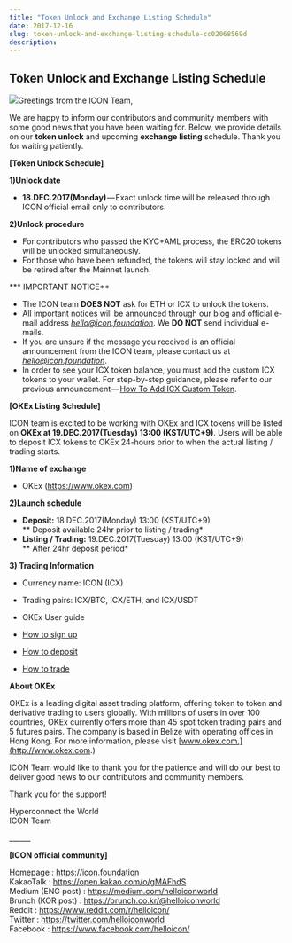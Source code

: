 ```yaml
---
title: "Token Unlock and Exchange Listing Schedule"
date: 2017-12-16
slug: token-unlock-and-exchange-listing-schedule-cc02068569d
description:
---
```


## Token Unlock and Exchange Listing Schedule

![](https://cdn-images-1.medium.com/max/800/1*qLGjn-iAC0UD-YqsoBVNJg.png)Greetings from the ICON Team,

We are happy to inform our contributors and community members with some good news that you have been waiting for. Below, we provide details on our **token unlock** and upcoming **exchange listing** schedule. Thank you for waiting patiently.

**[Token Unlock Schedule]**

**1)Unlock date**

* **18.DEC.2017(Monday)** — Exact unlock time will be released through ICON official email only to contributors.

**2)Unlock procedure**

* For contributors who passed the KYC+AML process, the ERC20 tokens will be unlocked simultaneously.
* For those who have been refunded, the tokens will stay locked and will be retired after the Mainnet launch.

*** IMPORTANT NOTICE**

* The ICON team **DOES NOT** ask for ETH or ICX to unlock the tokens.
* All important notices will be announced through our blog and official e-mail address *hello@icon.foundation*. We **DO NOT** send individual e-mails.
* If you are unsure if the message you received is an official announcement from the ICON team, please contact us at *hello@icon.foundation*.
* In order to see your ICX token balance, you must add the custom ICX tokens to your wallet. For step-by-step guidance, please refer to our previous announcement — [How To Add ICX Custom Token](https://medium.com/helloiconworld/how-to-add-icx-custom-token-df944450f998).

**[OKEx Listing Schedule]**

ICON team is excited to be working with OKEx and ICX tokens will be listed on **OKEx at 19.DEC.2017(Tuesday) 13:00 (KST/UTC+9)**. Users will be able to deposit ICX tokens to OKEx 24-hours prior to when the actual listing / trading starts.

**1)Name of exchange**

* OKEx (<https://www.okex.com>)

**2)Launch schedule**

* **Deposit:** 18.DEC.2017(Monday) 13:00 (KST/UTC+9)  
** Deposit available 24hr prior to listing / trading*
* **Listing / Trading:** 19.DEC.2017(Tuesday) 13:00 (KST/UTC+9)  
** After 24hr deposit period*

**3) Trading Information**

* Currency name: ICON (ICX)
* Trading pairs: ICX/BTC, ICX/ETH, and ICX/USDT

* OKEx User guide

* [How to sign up](https://support.okex.com/hc/en-us/articles/115001568492-How-to-Sign-Up-)
* [How to deposit](https://support.okex.com/hc/en-us/articles/115001569572-How-to-Deposit-)
* [How to trade](https://support.okex.com/hc/en-us/articles/115001569792-How-to-Trade-)

**About OKEx**

OKEx is a leading digital asset trading platform, offering token to token and derivative trading to users globally. With millions of users in over 100 countries, OKEx currently offers more than 45 spot token trading pairs and 5 futures pairs. The company is based in Belize with operating offices in Hong Kong. For more information, please visit [www.okex.com.](http://www.okex.com.)

ICON Team would like to thank you for the patience and will do our best to deliver good news to our contributors and community members.

Thank you for the support!

Hyperconnect the World  
ICON Team

\_\_\_\_\_\_

**[ICON official community]**

Homepage : <https://icon.foundation>  
KakaoTalk : <https://open.kakao.com/o/gMAFhdS>  
Medium (ENG post) : <https://medium.com/helloiconworld>  
Brunch (KOR post) : <https://brunch.co.kr/@helloiconworld>  
Reddit : <https://www.reddit.com/r/helloicon/>  
Twitter : <https://twitter.com/helloiconworld>  
Facebook : <https://www.facebook.com/helloicon/>

